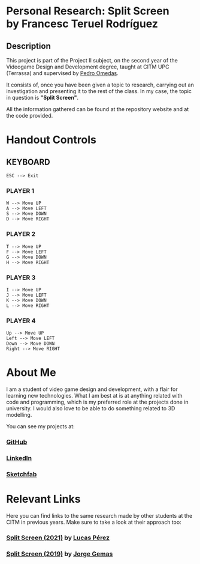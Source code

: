 # Personal Research: Split Screen <br> by Francesc Teruel Rodríguez

## Description

This project is part of the Project II subject, on the second year of the Videogame Design and Development degree, taught at CITM UPC (Terrassa) and supervised by [Pedro Omedas](https://github.com/pomedas).

It consists of, once you have been given a topic to research, carrying out an investigation and presenting it to the rest of the class. In my case, the topic in question is **"Split Screen"**.

All the information gathered can be found at the repository website and at the code provided.

# Handout Controls

## KEYBOARD ##

    ESC --> Exit
	
  ### PLAYER 1
  
    W --> Move UP
    A --> Move LEFT
    S --> Move DOWN
    D --> Move RIGHT
  
  ### PLAYER 2
  
    T --> Move UP
    F --> Move LEFT
    G --> Move DOWN
    H --> Move RIGHT
  
  ### PLAYER 3
  
    I --> Move UP
    J --> Move LEFT
    K --> Move DOWN
    L --> Move RIGHT
  
  ### PLAYER 4
  
    Up --> Move UP
    Left --> Move LEFT
    Down --> Move DOWN
    Right --> Move RIGHT

# About Me

I am a student of video game design and development, with a flair for learning new technologies. 
What I am best at is at anything related with code and programming, which is my preferred role at the projects done in university. 
I would also love to be able to do something related to 3D modelling.

You can see my projects at:

### [GitHub](https://github.com/francesctr4)
### [LinkedIn](https://www.linkedin.com/in/francesc-teruel-rodr%C3%ADguez-916bab231/)
### [Sketchfab](https://sketchfab.com/francesctr4)

# Relevant Links

Here you can find links to the same research made by other students at the CITM in previous years. Make sure to take a look at their approach too:

### [Split Screen (2021)](https://lucaspg14.github.io/Split-Screen/) by [Lucas Pérez](https://github.com/LucasPG14)

### [Split Screen (2019)](https://jorgegh2.github.io/Split-screen/) by [Jorge Gemas](https://github.com/jorgegh2)
